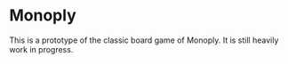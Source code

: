 # Monoply

This is a prototype of the classic board game of Monoply. It is still heavily work in progress. 
